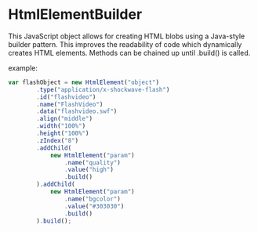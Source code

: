 # HtmlElementBuilder

This JavaScript object allows for creating HTML blobs using a Java-style builder pattern.  This improves the readability of code which dynamically creates HTML elements.  Methods can be chained up until .build() is called.

example:

```javascript
var flashObject = new HtmlElement("object")
        .type("application/x-shockwave-flash")
        .id("flashvideo")
        .name("FlashVideo")
        .data("flashvideo.swf")
        .align("middle")
        .width("100%")
        .height("100%")
        .zIndex("8")
        .addChild(
            new HtmlElement("param")
                .name("quality")
                .value("high")
                .build()
        ).addChild(
            new HtmlElement("param")
                .name("bgcolor")
                .value("#303030")
                .build()
        ).build();
```
